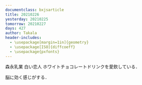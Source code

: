 ```yaml
---
documentclass: bxjsarticle
title: 20210226
yesterday: 20210225
tomorrow: 20210227
days: 427
author: Takala
header-includes:
  - \usepackage[margin=1in]{geometry}
  - \usepackage[ISO]{diffcoeff}
  - \usepackage{pxfonts}
---
```



森永乳業 白い恋人 ホワイトチョコレートドリンクを愛飲している．


脳に効く感じがする．